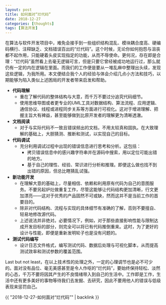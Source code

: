 ```yaml
---
layout: post
title: 如何面对“烂代码”
date: 2018-12-27
categories: [thoughts]
tags: [算法开发]
---
```


在算法与软件开发项目中，难免会接手到一些组织结构混乱、模块耦合度高、硬编码横行、注释缺乏、文档错误百出的“烂代码”。这个时候，无论你如何抱怨与沮丧都不起作用，只能硬着头皮实现指定的功能，从而不辱使命。更何况，存在即是合理：“烂代码”虽然看上去毫无逻辑可言，但是只要它曾经被成功地运行过，那么就仍有一定的内在逻辑在里面。而我们的工作便是要从一堆乱麻中整理出头续，发现这些逻辑，为我所用。本文便结合我个人的经验与体会介绍几点小方法和技巧，以期能够为陷入类似上述困局的开发者带来启发和帮助。

-   **代码理解** 
    -   重在了解代码的整体结构与大意，而千万不要过分追究代码细节。
    -   使用思维导图或者更专业的UML工具对数据结构、算法流程、应用逻辑、通信协议、线程或进程同步关系等方面进行可视化。这对于增进理解、把握主旨大有裨益，甚至能够做到比原开发者的理解更为清晰透澈。
-   **文档阅读** 
    -   对于与实际代码不一致且错误频出的文档，不用太较真和固执。在大致理解的基础上，大胆猜测、推断和测试，以实现自己的目标。
-   **代码调试** 
    -   充分利用调试过程中出现的错误信息进行思考和分析。这包括：
        -   拷贝错误信息中的感兴趣字符串并在源码中搜索，用以定位可能出错的地方。
        -   基于自己的理性、经验、常识进行分析和推理。即便这么做也找不到出错的原因，但总比瞎猜乱试强。
-   **新功能开发** 
    -   在理解大意的基础上，尽量相信、依赖和利用原有代码为自己的意图服务。不要另起炉灶做重复工作，尽管这能够让代码结构更加清晰，行文更加漂亮——这对于优秀的产品固然不可或缺，然而这并不是当前工作的首要目的。
    -   除非对代码结构、流程与实现的具体细节有准确的了解，否则不要擅自、轻易地修改源代码。
    -   上述说法并非绝对。必要情况下，例如，对于那些直接影响性能与限制达成开发目标的部分，则完全可以将已有代码推倒重来。这时，为了更好的设计与性能，即便是重新发明轮子也是没有问题的。
-   **测试代码编写** 
    -   设计日志文件格式，编写测试代码、数据后处理与可视化脚本，从而提高测试效率和测试参数的覆盖范围。

Last but not least，在以上技术性的处理之外，一定的心理调节也是必不可少的。面对没有品位、毫无美感甚至是令人作呕的“烂代码”，要始终保持轻松、淡然的心态，千万不要将因其产生的不良情绪带入到自己的生活中。工作即是工作，生活中还有更多美好的事物等待我们去发掘、去研究，因此不要用他人的错误与低级表现来惩罚自己。

{{ "2018-12-27-如何面对“烂代码”" | backlink }}
